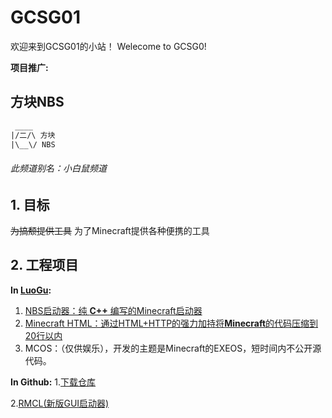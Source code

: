 # GCSG01
欢迎来到GCSG01的小站！
Welecome to GCSG0!

**项目推广:**
## 方块NBS

~~~txt
 ____
|/二/\ 方块
|\__\/ NBS
~~~
###### 此频道别名：小白鼠频道
## 1. 目标
  ~~为搞颓提供工具~~ 为了Minecraft提供各种便携的工具
## 2. 工程项目
**In [LuoGu](www.luogu.com.cn):**
1. [NBS启动器：纯 **C++** 编写的Minecraft启动器](https://www.luogu.com.cn/problem/T419583)
2. [Minecraft HTML：通过HTML+HTTP的强力加持将**Minecraft**的代码压缩到20行以内](https://www.luogu.com.cn/problem/T419580)
3. MCOS：（仅供娱乐），开发的主题是Minecraft的EXEOS，短时间内不公开源代码。


**In Github:**
1.[下载仓库](https://github.com/GCSG01/NBS)

2.[RMCL(新版GUI启动器)](https://www.luogu.com.cn/fe/api/problem/downloadAttachment/y076cf2q)
